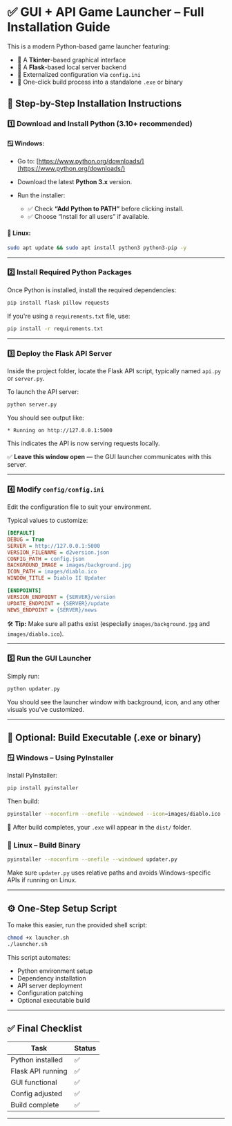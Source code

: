

# ✅ GUI + API Game Launcher – Full Installation Guide

This is a modern Python-based game launcher featuring:

* 🔹 A **Tkinter**-based graphical interface
* 🔹 A **Flask**-based local server backend
* 🔹 Externalized configuration via `config.ini`
* 🔹 One-click build process into a standalone `.exe` or binary


## 🚀 Step-by-Step Installation Instructions

### 1️⃣ Download and Install Python (3.10+ recommended)

#### 🪟 Windows:

* Go to: [https://www.python.org/downloads/](https://www.python.org/downloads/)
* Download the latest **Python 3.x** version.
* Run the installer:

  * ✅ Check **“Add Python to PATH”** before clicking install.
  * ✅ Choose “Install for all users” if available.

#### 🐧 Linux:

```bash
sudo apt update && sudo apt install python3 python3-pip -y
```

---

### 2️⃣ Install Required Python Packages

Once Python is installed, install the required dependencies:

```bash
pip install flask pillow requests
```

If you're using a `requirements.txt` file, use:

```bash
pip install -r requirements.txt
```

---

### 3️⃣ Deploy the Flask API Server

Inside the project folder, locate the Flask API script, typically named `api.py` or `server.py`.

To launch the API server:

```bash
python server.py
```

You should see output like:

```
* Running on http://127.0.0.1:5000
```

This indicates the API is now serving requests locally.

✅ **Leave this window open** — the GUI launcher communicates with this server.

---

### 4️⃣ Modify `config/config.ini`

Edit the configuration file to suit your environment.

Typical values to customize:

```ini
[DEFAULT]
DEBUG = True
SERVER = http://127.0.0.1:5000
VERSION_FILENAME = d2version.json
CONFIG_PATH = config.json
BACKGROUND_IMAGE = images/background.jpg
ICON_PATH = images/diablo.ico
WINDOW_TITLE = Diablo II Updater

[ENDPOINTS]
VERSION_ENDPOINT = {SERVER}/version
UPDATE_ENDPOINT = {SERVER}/update
NEWS_ENDPOINT = {SERVER}/news
```

🛠️ **Tip:** Make sure all paths exist (especially `images/background.jpg` and `images/diablo.ico`).

---

### 5️⃣ Run the GUI Launcher

Simply run:

```bash
python updater.py
```

You should see the launcher window with background, icon, and any other visuals you've customized.

---

## 🧱 Optional: Build Executable (.exe or binary)

### 🪟 Windows – Using PyInstaller

Install PyInstaller:

```bash
pip install pyinstaller
```

Then build:

```bash
pyinstaller --noconfirm --onefile --windowed --icon=images/diablo.ico --add-data "images;images" --add-data "config;config" updater.py
```

📁 After build completes, your `.exe` will appear in the `dist/` folder.

### 🐧 Linux – Build Binary

```bash
pyinstaller --noconfirm --onefile --windowed updater.py
```

Make sure `updater.py` uses relative paths and avoids Windows-specific APIs if running on Linux.

---

## ⚙️ One-Step Setup Script

To make this easier, run the provided shell script:

```bash
chmod +x launcher.sh
./launcher.sh
```

This script automates:

* Python environment setup
* Dependency installation
* API server deployment
* Configuration patching
* Optional executable build

---

## ✅ Final Checklist

| Task              | Status |
| ----------------- | ------ |
| Python installed  | ✅      |
| Flask API running | ✅      |
| GUI functional    | ✅      |
| Config adjusted   | ✅      |
| Build complete    | ✅      |

---
